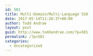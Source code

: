 ```yaml
---
id: 501
title: Multi-Domain/Multi-Language SSO
date: 2017-05-14T11:28:37+00:00
author: Todd Andrae
layout: post
guid: http://www.toddandrae.com/?p=501
permalink: /?p=501
categories:
  - Uncategorized
---
```

